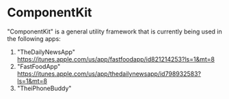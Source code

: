 # ComponentKit
"ComponentKit" is a general utility framework that is currently being used in the following apps:
1. "TheDailyNewsApp" 
   https://itunes.apple.com/us/app/fastfoodapp/id821214253?ls=1&mt=8
2. "FastFoodApp"
   https://itunes.apple.com/us/app/thedailynewsapp/id798932583?ls=1&mt=8
3. "TheiPhoneBuddy"
